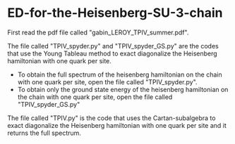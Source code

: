 # ED-for-the-Heisenberg-SU-3-chain 

First read the pdf file called "gabin_LEROY_TPIV_summer.pdf".


The file called "TPIV_spyder.py" and "TPIV_spyder_GS.py" are the codes that use the Young Tableau method to exact diagonalize the Heisenberg hamiltonian with one quark per site.
  - To obtain the full spectrum of the heisenberg hamiltonian on the chain with one quark per site, open the file called "TPIV_spyder.py".
  - To obtain only the ground state energy of the heisenberg hamiltonian on the chain with one quark per site, open the file called "TPIV_spyder_GS.py"

The file called "TPIV.py" is the code that uses the Cartan-subalgebra to exact diagonalize the Heisenberg hamiltonian with one quark per site and it returns the full spectrum.
